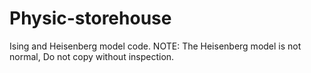 # Physic-storehouse
Ising and Heisenberg model code.
NOTE: The Heisenberg model is not normal, Do not copy without inspection.
